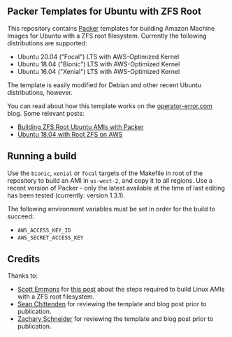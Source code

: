 ## Packer Templates for Ubuntu with ZFS Root

This repository contains [Packer][packerio] templates for building Amazon Machine Images for Ubuntu with a ZFS root filesystem. Currently the following distributions are supported:

- Ubuntu 20.04 ("Focal") LTS with AWS-Optimized Kernel
- Ubuntu 18.04 ("Bionic") LTS with AWS-Optimized Kernel
- Ubuntu 16.04 ("Xenial") LTS with AWS-Optimized Kernel

The template is easily modified for Debian and other recent Ubuntu distributions, however.

You can read about how this template works on the [operator-error.com][oe] blog. Some relevant posts:

- [Building ZFS Root Ubuntu AMIs with Packer][oepost1]
- [Ubuntu 18.04 with Root ZFS on AWS][oepost2]

## Running a build

Use the `bionic`, `xenial` or `focal` targets of the Makefile in root of the repository to build an AMI in `us-west-2`, and copy it to all regions. Use a recent version of Packer - only the latest available at the time of last editing has been tested (currently: version 1.3.1).

The following environment variables must be set in order for the build to succeed:

- `AWS_ACCESS_KEY_ID`
- `AWS_SECRET_ACCESS_KEY`

## Credits

Thanks to:

- [Scott Emmons][scotte] for [this post][scottepost] about the steps required to build Linux AMIs with a ZFS root filesystem.
- [Sean Chittenden][seanc] for reviewing the template and blog post prior to publication.
- [Zachary Schneider][zachs] for reviewing the template and blog post prior to publication.

[oe]: https://operator-error.com
[oepost1]: https://operator-error.com/building-zfs-root-ubuntu-amis-with-packer
[oepost2]: https://operator-error.com/2018/10/09/ubuntu-18-04-with-root-zfs-on-aws
[scotte]: https://www.scotte.org
[scottepost]: https://www.scotte.org/2016/12/ZFS-root-filesystem-on-AWS
[seanc]: https://twitter.com/seanchittenden
[zachs]: https://twitter.com/sigil66
[packerio]: https://packer.io
[packerrepo]: https://github.com/hashicorp/packer
